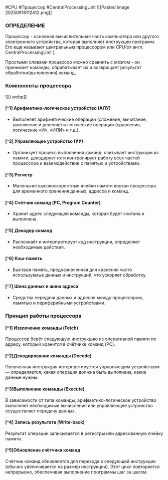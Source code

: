  #CPU #Процессор #CentralProcessingUnit
![[Pasted image 20250918112412.png]]
### ОПРЕДЕЛЕНИЕ

Процессор - основная вычислительная часть компьютера или другого электронного устройства, которая выполняет инструкции программ. Его еще называют центральным процессором или CPU(от англ. CentralProcessingUnit ).

Простыми словами процессор можно сравнить с мозгом - он принимает команды, обрабатывает их и возвращает результат обработки(выполнения) команд.

### Компоненты процессора
![[i.webp]]


#### [^1] Арифметико-логическое устройство (АЛУ)  
- Выполняет арифметические операции (сложение, вычитание, умножение и деление) и логические операции (сравнения, логические «И», «ИЛИ» и т.д.).

#### [^2] Управляющее устройство (УУ)
 - Организует процесс выполнения команд: считывает инструкции из памяти, декодирует их и контролирует работу всех частей процессора и взаимодействие с памятью и устройствами.

#### [^3] Регистр
- Маленькие высокоскоростные ячейки памяти внутри процессора для временного хранения данных, адресов и команд.

#### [^4] Счётчик команд (PC, Program Counter)  
- Хранит адрес следующей команды, которая будет считана и выполнена.

#### [^5] Декодер команд  
- Распознаёт и интерпретирует код инструкции, определяет необходимые действия.

#### [^6] Кэш-память  
- Быстрая память, предназначенная для хранения часто используемых данных и инструкций, что ускоряет обработку.

#### [^7] Шина данных и шина адреса
- Средства передачи данных и адресов между процессором, памятью и периферийными устройствами.
### Принцип работы процессора

#### [^1] Извлечение команды (Fetch)  
Процессор берёт следующую инструкцию из оперативной памяти по адресу, который хранится в счётчике команд (PC).
#### [^2]Декодирование команды (Decode)  
Полученная инструкция интерпретируется управляющим устройством — определяется, какая операция должна быть выполнена, какие данные нужны.

#### [^3]Выполнение команды (Execute)  
В зависимости от типа команды, арифметико-логическое устройство выполняет необходимые вычисления или управляющее устройство осуществляет передачу данных.

#### [^4] Запись результата (Write-back)  
Результат операции записывается в регистры или адресованную ячейку памяти.   

#### [^5]Обновление счётчика команд  
Счётчик команд обновляется для перехода к следующей инструкции (обычно увеличивается на размер инструкции).
Этот цикл повторяется непрерывно, обеспечивая выполнение программы шаг за шагом.



